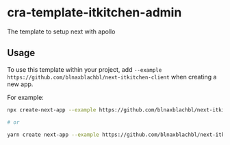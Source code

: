 # cra-template-itkitchen-admin

The template to setup next with apollo

## Usage

To use this template within your project, add `--example https://github.com/blnaxblachbl/next-itkitchen-client` when creating a new app.

For example:

```sh
npx create-next-app --example https://github.com/blnaxblachbl/next-itkitchen-client client

# or

yarn create next-app --example https://github.com/blnaxblachbl/next-itkitchen-client client
```
